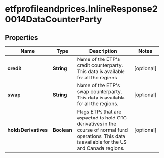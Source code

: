 # etfprofileandprices.InlineResponse20014DataCounterParty

## Properties

Name | Type | Description | Notes
------------ | ------------- | ------------- | -------------
**credit** | **String** | Name of the ETP&#39;s credit counterparty. This data is available for all the regions. | [optional] 
**swap** | **String** | Name of the ETP&#39;s swap counterparty. This data is available for all the regions. | [optional] 
**holdsDerivatives** | **Boolean** | Flags ETPs that are expected to hold OTC derivatives in the course of normal fund operations. This data is available for the US and Canada regions. | [optional] 


